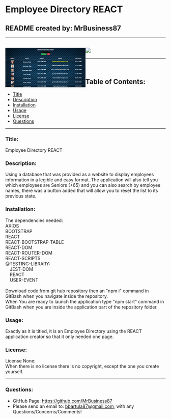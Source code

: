 # Employee Directory REACT
  ## README created by: MrBusiness87
  ---
  <br>
  <img src="./assets/main.png" style="width: 50%; float: left">
  <img src="./gif.gif" style="width: 49.5%">

  ---
  <br>

  ## Table of Contents:
  * [Title](#Title)
  * [Description](#Description)
  * [Installation](#Installation)
  * [Usage](#Usage)
  * [License](#License)
  * [Questions](#Questions)
  

  ---

  ### Title:
  Employee Directory REACT

  ### Description:
  Using a database that was provided as a website to display employees information in a legible and easy format. The application will also tell you which employees are Seniors (+65) and you can also search by employee names, there was a button added that will allow you to reset the list to its previous state.

  ### Installation:
  The dependencies needed:<br>AXIOS<br>BOOTSTRAP<br>REACT<br>REACT-BOOTSTRAP-TABLE<br>REACT-DOM<br>REACT-ROUTER-DOM<br>REACT-SCRIPTS<br>@TESTING-LIBRARY:<br>&emsp;JEST-DOM<br>&emsp;REACT<br>&emsp;USER-EVENT<br><br> 
  Download code from git hub repository then an "npm i" command in GitBash when you navigate inside the repository.<br>
  When You are ready to launch the application type "npm start" command in GitBash when you are inside the application part of the repository folder.

  ### Usage:
  Exactly as it is titled, it is an Employee Directory using the REACT application creator so that it only needed one page.

  ### License:
  License None: <br>When there is no license there is no copyright, except the one you create yourself.

  ---
  ### Questions:
  * GitHub Page: https://github.com/MrBusiness87
  * Please send an email to: bbartula87@gmail.com, with any Questions/Concerns/Comments!
  